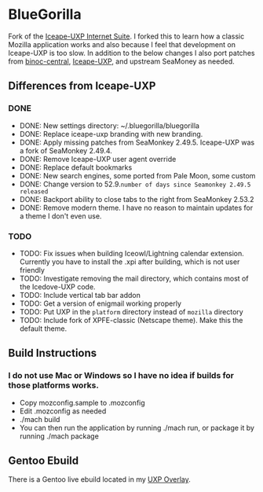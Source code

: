 # BlueGorilla
Fork of the [Iceape-UXP Internet Suite](https://wiki.hyperbola.info/doku.php?id=en:project:iceape-uxp). I forked this to learn how a classic Mozilla application works and also because I feel that development on Iceape-UXP is too slow. In addition to the below changes I also port patches from [binoc-central](https://github.com/binaryoutcast/binoc-central), [Iceape-UXP](https://wiki.hyperbola.info/doku.php?id=en:project:iceape-uxp), and upstream SeaMoney as needed.

## Differences from Iceape-UXP
### DONE
* DONE: New settings directory: ~/.bluegorilla/bluegorilla
* DONE: Replace iceape-uxp branding with new branding.
* DONE: Apply missing patches from SeaMonkey 2.49.5. Iceape-UXP was a fork of SeaMonkey 2.49.4.
* DONE: Remove Iceape-UXP user agent override
* DONE: Replace default bookmarks
* DONE: New search engines, some ported from Pale Moon, some custom
* DONE: Change version to 52.9.`number of days since Seamonkey 2.49.5 released`
* DONE: Backport ability to close tabs to the right from SeaMonkey 2.53.2
* DONE: Remove modern theme. I have no reason to maintain updates for a theme I don't even use.
### TODO
* TODO: Fix issues when building Iceowl/Lightning calendar extension. Currently you have to install the .xpi after building, which is not user friendly
* TODO: Investigate removing the mail directory, which contains most of the Icedove-UXP code.
* TODO: Include vertical tab bar addon
* TODO: Get a version of enigmail working properly
* TODO: Put UXP in the `platform` directory instead of `mozilla` directory
* TODO: Include fork of XPFE-classic (Netscape theme). Make this the default theme.

## Build Instructions
### I do not use Mac or Windows so I have no idea if builds for those platforms works.
* Copy mozconfig.sample to .mozconfig
* Edit .mozconfig as needed
* ./mach build
* You can then run the application by running ./mach run, or package it by running ./mach package

## Gentoo Ebuild
There is a Gentoo live ebuild located in my [UXP Overlay](https://github.com/djames1/uxp-overlay).

